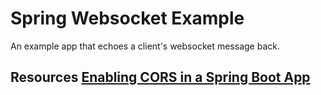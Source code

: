 # Spring Websocket Example
An example app that echoes a client's websocket message back.
## Resources [Enabling CORS in a Spring Boot App](https://www.baeldung.com/spring-cors)